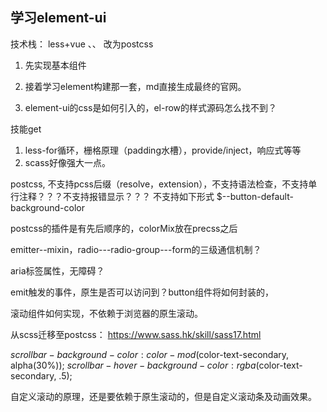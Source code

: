 ## 学习element-ui

技术栈：
less+vue
、、 改为postcss

1. 先实现基本组件

2. 接着学习element构建那一套，md直接生成最终的官网。

3. element-ui的css是如何引入的，el-row的样式源码怎么找不到？


技能get
1. less-for循环，栅格原理（padding水槽），provide/inject，响应式等等
2. scass好像强大一点。

postcss, 不支持pcss后缀（resolve，extension），不支持语法检查，不支持单行注释？？？不支持报错显示？？？
不支持如下形式 $--button-default-background-color

postcss的插件是有先后顺序的，colorMix放在precss之后

emitter--mixin，radio---radio-group---form的三级通信机制？

aria标签属性，无障碍？

emit触发的事件，原生是否可以访问到？button组件将如何封装的，

滚动组件如何实现，不依赖于浏览器的原生滚动。

从scss迁移至postcss： https://www.sass.hk/skill/sass17.html

$scrollbar-background-color: color-mod($color-text-secondary, alpha(30%));
$scrollbar-hover-background-color: rgba($color-text-secondary, .5);

自定义滚动的原理，还是要依赖于原生滚动的，但是自定义滚动条及动画效果。